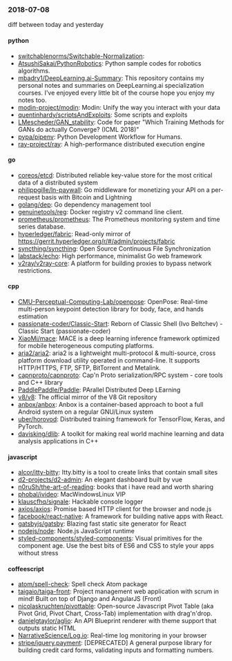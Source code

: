 ### 2018-07-08
diff between today and yesterday

#### python
* [switchablenorms/Switchable-Normalization](https://github.com/switchablenorms/Switchable-Normalization): 
* [AtsushiSakai/PythonRobotics](https://github.com/AtsushiSakai/PythonRobotics): Python sample codes for robotics algorithms.
* [mbadry1/DeepLearning.ai-Summary](https://github.com/mbadry1/DeepLearning.ai-Summary): This repository contains my personal notes and summaries on DeepLearning.ai specialization courses. I've enjoyed every little bit of the course hope you enjoy my notes too.
* [modin-project/modin](https://github.com/modin-project/modin): Modin: Unify the way you interact with your data
* [quentinhardy/scriptsAndExploits](https://github.com/quentinhardy/scriptsAndExploits): Some scripts and exploits
* [LMescheder/GAN_stability](https://github.com/LMescheder/GAN_stability): Code for paper "Which Training Methods for GANs do actually Converge? (ICML 2018)"
* [pypa/pipenv](https://github.com/pypa/pipenv): Python Development Workflow for Humans.
* [ray-project/ray](https://github.com/ray-project/ray): A high-performance distributed execution engine

#### go
* [coreos/etcd](https://github.com/coreos/etcd): Distributed reliable key-value store for the most critical data of a distributed system
* [philippgille/ln-paywall](https://github.com/philippgille/ln-paywall): Go middleware for monetizing your API on a per-request basis with Bitcoin and Lightning 
* [golang/dep](https://github.com/golang/dep): Go dependency management tool
* [genuinetools/reg](https://github.com/genuinetools/reg): Docker registry v2 command line client.
* [prometheus/prometheus](https://github.com/prometheus/prometheus): The Prometheus monitoring system and time series database.
* [hyperledger/fabric](https://github.com/hyperledger/fabric): Read-only mirror of https://gerrit.hyperledger.org/r/#/admin/projects/fabric
* [syncthing/syncthing](https://github.com/syncthing/syncthing): Open Source Continuous File Synchronization
* [labstack/echo](https://github.com/labstack/echo): High performance, minimalist Go web framework
* [v2ray/v2ray-core](https://github.com/v2ray/v2ray-core): A platform for building proxies to bypass network restrictions.

#### cpp
* [CMU-Perceptual-Computing-Lab/openpose](https://github.com/CMU-Perceptual-Computing-Lab/openpose): OpenPose: Real-time multi-person keypoint detection library for body, face, and hands estimation
* [passionate-coder/Classic-Start](https://github.com/passionate-coder/Classic-Start): Reborn of Classic Shell (Ivo Beltchev) - Classic Start (passionate-coder)
* [XiaoMi/mace](https://github.com/XiaoMi/mace): MACE is a deep learning inference framework optimized for mobile heterogeneous computing platforms.
* [aria2/aria2](https://github.com/aria2/aria2): aria2 is a lightweight multi-protocol & multi-source, cross platform download utility operated in command-line. It supports HTTP/HTTPS, FTP, SFTP, BitTorrent and Metalink.
* [capnproto/capnproto](https://github.com/capnproto/capnproto): Cap'n Proto serialization/RPC system - core tools and C++ library
* [PaddlePaddle/Paddle](https://github.com/PaddlePaddle/Paddle): PArallel Distributed Deep LEarning
* [v8/v8](https://github.com/v8/v8): The official mirror of the V8 Git repository
* [anbox/anbox](https://github.com/anbox/anbox): Anbox is a container-based approach to boot a full Android system on a regular GNU/Linux system
* [uber/horovod](https://github.com/uber/horovod): Distributed training framework for TensorFlow, Keras, and PyTorch.
* [davisking/dlib](https://github.com/davisking/dlib): A toolkit for making real world machine learning and data analysis applications in C++

#### javascript
* [alcor/itty-bitty](https://github.com/alcor/itty-bitty): Itty.bitty is a tool to create links that contain small sites
* [d2-projects/d2-admin](https://github.com/d2-projects/d2-admin): An elegant dashboard built by vue
* [n0ruSh/the-art-of-reading](https://github.com/n0ruSh/the-art-of-reading): books that i have read and worth sharing
* [phobal/ivideo](https://github.com/phobal/ivideo): MacWindowsLinux VIP 
* [klauscfhq/signale](https://github.com/klauscfhq/signale):  Hackable console logger
* [axios/axios](https://github.com/axios/axios): Promise based HTTP client for the browser and node.js
* [facebook/react-native](https://github.com/facebook/react-native): A framework for building native apps with React.
* [gatsbyjs/gatsby](https://github.com/gatsbyjs/gatsby):  Blazing fast static site generator for React
* [nodejs/node](https://github.com/nodejs/node): Node.js JavaScript runtime 
* [styled-components/styled-components](https://github.com/styled-components/styled-components): Visual primitives for the component age. Use the best bits of ES6 and CSS to style your apps without stress 

#### coffeescript
* [atom/spell-check](https://github.com/atom/spell-check): Spell check Atom package
* [taigaio/taiga-front](https://github.com/taigaio/taiga-front): Project management web application with scrum in mind! Built on top of Django and AngularJS (Front)
* [nicolaskruchten/pivottable](https://github.com/nicolaskruchten/pivottable): Open-source Javascript Pivot Table (aka Pivot Grid, Pivot Chart, Cross-Tab) implementation with drag'n'drop.
* [danielgtaylor/aglio](https://github.com/danielgtaylor/aglio): An API Blueprint renderer with theme support that outputs static HTML
* [NarrativeScience/Log.io](https://github.com/NarrativeScience/Log.io): Real-time log monitoring in your browser
* [stripe/jquery.payment](https://github.com/stripe/jquery.payment): [DEPRECATED] A general purpose library for building credit card forms, validating inputs and formatting numbers.
